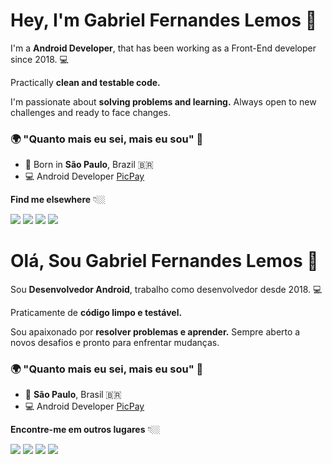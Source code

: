 # Hey, I'm Gabriel Fernandes Lemos 👋

I'm a **Android Developer**, that has been working as a Front-End developer since 2018.  💻

Practically **clean and testable code.**

I'm passionate about **solving problems and learning.** Always open to new challenges and ready to face changes.

### 🌍 "Quanto mais eu sei, mais eu sou" 🧠

- 📍 Born in **São Paulo**, Brazil 🇧🇷 
- 💻 Android Developer [PicPay](https://www.picpay.com/site)

**Find me elsewhere** 👇🏼
<div> 
  <a href="https://www.linkedin.com/in/gabriel-fernandes-lemos/" target="_blank"><img src="https://img.shields.io/badge/-LinkedIn-%230077B5?style=for-the-badge&logo=linkedin&logoColor=white" target="_blank"></a> 
  <a href="https://medium.com/@gabrielfernandeslemos" target="_blank"><img src="https://img.shields.io/badge/-Medium-black?style=for-the-badge&logo=Medium&logoColor=white" target="_blank"></a> 
  <a href="https://www.instagram.com/gaablemos/" target="_blank"><img src="https://img.shields.io/badge/-Instagram-%23E4405F?style=for-the-badge&logo=instagram&logoColor=white" target="_blank"></a>
  <a href = "mailto:gabriel_lemos03@hotmail.com"><img src="https://img.shields.io/badge/-Gmail-%23333?style=for-the-badge&logo=gmail&logoColor=white" target="_blank"></a>
</div>

# Olá, Sou Gabriel Fernandes Lemos 👋

Sou **Desenvolvedor Android**, trabalho como desenvolvedor desde 2018. 💻

Praticamente de **código limpo e testável.**

Sou apaixonado por **resolver problemas e aprender.** Sempre aberto a novos desafios e pronto para enfrentar mudanças.

### 🌍 "Quanto mais eu sei, mais eu sou" 🧠

- 📍 **São Paulo**, Brasil 🇧🇷 
- 💻 Android Developer [PicPay](https://www.picpay.com/site)

**Encontre-me em outros lugares** 👇🏼
<div> 
  <a href="https://www.linkedin.com/in/gabriel-fernandes-lemos/" target="_blank"><img src="https://img.shields.io/badge/-LinkedIn-%230077B5?style=for-the-badge&logo=linkedin&logoColor=white" target="_blank"></a> 
  <a href="https://medium.com/@gabrielfernandeslemos" target="_blank"><img src="https://img.shields.io/badge/-Medium-black?style=for-the-badge&logo=Medium&logoColor=white" target="_blank"></a> 
  <a href="https://www.instagram.com/gaablemos/" target="_blank"><img src="https://img.shields.io/badge/-Instagram-%23E4405F?style=for-the-badge&logo=instagram&logoColor=white" target="_blank"></a>
  <a href = "mailto:gabriel_lemos03@hotmail.com"><img src="https://img.shields.io/badge/-Gmail-%23333?style=for-the-badge&logo=gmail&logoColor=white" target="_blank"></a>
</div>
